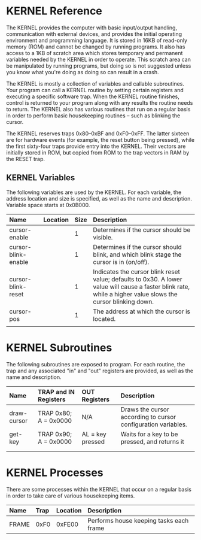 # KERNEL Reference

The KERNEL provides the computer with basic input/output handling, communication with external devices, and provides the initial operating environment and programming language. It is stored in 16KB of read-only memory \(ROM\) and cannot be changed by running programs. It also has access to a 1KB of scratch area which stores temporary and permanent variables needed by the KERNEL in order to operate. This scratch area can be manipulated by running programs, but doing so is not suggested unless you know what you're doing as doing so can result in a crash.

The KERNEL is mostly a collection of variables and callable subroutines. Your program can call a KERNEL routine by setting certain registers and executing a specific software trap. When the KERNEL routine finishes, control is returned to your program along with any results the routine needs to return. The KERNEL also has various routines that run on a regular basis in order to perform basic housekeeping routines – such as blinking the cursor.

The KERNEL reserves traps 0x80–0xBF and 0xF0–0xFF. The latter sixteen are for hardware events \(for example, the reset button being pressed\), while the first sixty-four traps provide entry into the KERNEL. Their vectors are initially stored in ROM, but copied from ROM to the trap vectors in RAM by the RESET trap.

## KERNEL Variables

The following variables are used by the KERNEL. For each variable, the address location and size is specified, as well as the name and description. Variable space starts at 0x0B000.

| Name | Location | Size | Description |
| :--- | :--- | :--- | :--- |
| cursor-enable | | 1 | Determines if the cursor should be visible. |
| cursor-blink-enable | | 1 | Determines if the cursor should blink, and which blink stage the cursor is in \(on/off\). |
| cursor-blink-reset | | 1 | Indicates the cursor blink reset value; defaults to 0x30. A lower value will cause a faster blink rate, while a higher value slows the cursor blinking down. |
| cursor-pos | | 1 | The address at which the cursor is located. |
| | | | |

# KERNEL Subroutines

The following subroutines are exposed to program. For each routine, the trap and any associated "in" and "out" registers are provided, as well as the name and description.

| Name | TRAP and IN Registers | OUT Registers | Description |
| :--- | :--- | :--- | :--- |
| draw-cursor | TRAP 0x80; A = 0x0000 | N/A | Draws the cursor according to cursor configuration variables. |
| get-key | TRAP 0x90; A = 0x0000 | AL = key pressed | Waits for a key to be pressed, and returns it |
| | | | |
| | | | |

# KERNEL Processes

There are some processes within the KERNEL that occur on a regular basis in order to take care of various housekeeping items.

| Name | Trap | Location | Description |
| :--- | :--- | :--- | :--- |
| FRAME | 0xF0 | 0xFE00 | Performs house keeping tasks each frame |


